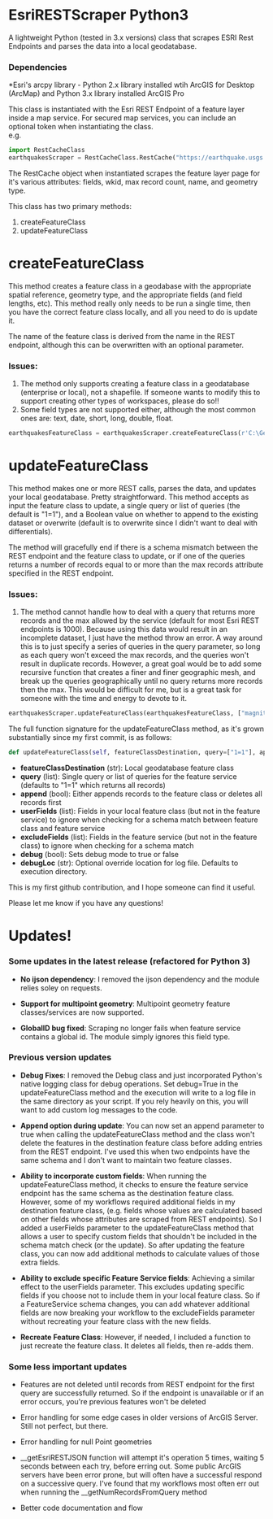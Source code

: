 EsriRESTScraper Python3
===============

A lightweight Python (tested in 3.x versions) class that scrapes ESRI Rest Endpoints and parses the data into a local geodatabase.

### Dependencies
*Esri's arcpy library - Python 2.x library installed wtih ArcGIS for Desktop (ArcMap) and Python 3.x library installed ArcGIS Pro


This class is instantiated with the Esri REST Endpoint of a feature layer inside a map service.  For secured map services, you can include an optional token when instantiating the class. 
<br> e.g. 
```python
import RestCacheClass
earthquakesScraper = RestCacheClass.RestCache("https://earthquake.usgs.gov/arcgis/rest/services/eq/event_30DaySignificant/MapServer/0")
```


The RestCache object when instantiated scrapes the feature layer page for it's various attributes: fields, wkid, max record count, name, and geometry type.

This class has two primary methods:

1. createFeatureClass
2. updateFeatureClass

createFeatureClass
==================

This method creates a feature class in a geodabase with the appropriate spatial reference, geometry type, and the appropriate fields (and field lengths, etc).  This method really only needs to be run a single time, then you have the correct feature class locally, and all you need to do is update it.

The name of the feature class is derived from the name in the REST endpoint, although this can be overwritten with an optional parameter.  

### Issues:

1.  The method only supports creating a feature class in a geodatabase (enterprise or local), not a shapefile.  If someone wants to modify this to support creating other types of workspaces, please do so!!
2.  Some field types are not supported either, although the most common ones are: text, date, short, long, double, float.

```python
earthquakesFeatureClass = earthquakesScraper.createFeatureClass(r'C:\Geodata\earthquakes.gdb', 'earthquakes')
```

updateFeatureClass
==================

This method makes one or more REST calls, parses the data, and updates your local geodatabase.  Pretty straightforward.  This method accepts as input the feature class to update, a single query or list of queries (the default is "1=1"), and a Boolean value on whether to append to the existing dataset or overwrite (default is to overwrite since I didn't want to deal with differentials).

The method will gracefully end if there is a schema mismatch between the REST endpoint and the feature class to update, or if one of the queries returns a number of records equal to or more than the max records attribute specified in the REST endpoint.  

### Issues:

1. The method cannot handle how to deal with a query that returns more records and the max allowed by the service (default for most Esri REST endpoints is 1000).  Because using this data would result in an incomplete dataset, I just have the method throw an error.  A way around this is to just specify a series of queries in the query parameter, so long as each query won't exceed the max records, and the queries won't result in duplicate records.  However, a great goal would be to add some recursive function that creates a finer and finer geographic mesh, and break up the queries geographically until no query returns more records then the max.  This would be difficult for me, but is a great task for someone with the time and energy to devote to it.    

```python
earthquakesScraper.updateFeatureClass(earthquakesFeatureClass, ["magnitude > 4"])
```

The full function signature for the updateFeatureClass method, as it's grown substantially since my first commit, is as follows:

```python
def updateFeatureClass(self, featureClassDestination, query=["1=1"], append=False, userFields=[], excludeFields=[], debug=False, debugLoc=sys.path[0]):
```
* __featureClassDestination__ (str): Local geodatabase feature class
* __query__ (list): Single query or list of queries for the feature service (defaults to "1=1" which returns all records)
* __append__ (bool): Either appends records to the feature class or deletes all records first
* __userFields__ (list): Fields in your local feature class (but not in the feature service) to ignore when checking for a schema match between feature class and feature service
* __excludeFields__ (list): Fields in the feature service (but not in the feature class) to ignore when checking for a schema match
* __debug__ (bool): Sets debug mode to true or false
* __debugLoc__ (str): Optional override location for log file.  Defaults to execution directory.  
 
This is my first github contribution, and I hope someone can find it useful.

Please let me know if you have any questions!

Updates!
====================

### Some updates in the latest release (refactored for Python 3)
* __No ijson dependency__:
I removed the ijson dependency and the module relies soley on requests.

* __Support for multipoint geometry__:
Multipoint geometry feature classes/services are now supported.

* __GlobalID bug fixed__:
Scraping no longer fails when feature service contains a global id.  The module simply ignores this field type.


### Previous version updates  

* __Debug Fixes__:
I removed the Debug class and just incorporated Python's native logging class for debug operations.  Set debug=True in the updateFeatureClass method and the execution will write to a log file in the same directory as your script.  If you rely heavily on this, you will want to add custom log messages to the code.   

* __Append option during update__:
You can now set an append parameter to true when calling the updateFeatureClass method and the class won't delete the features in the destination feature class before adding entries from the REST endpoint.  I've used this when two endpoints have the same schema and I don't want to maintain two feature classes.  

* __Ability to incorporate custom fields__:
When running the updateFeatureClass method, it checks to ensure the feature service endpoint has the same schema as the destination feature class.  However, some of my workflows required additional fields in my destination feature class, (e.g. fields whose values are calculated based on other fields whose attributes are scraped from REST endpoints).  So I added a userFields parameter to the updateFeatureClass method that allows a user to specify custom fields that shouldn't be included in the schema match check (or the update).  So after updating the feature class, you can now add additional methods to calculate values of those extra fields.  

* __Ability to exclude specific Feature Service fields__:
Achieving a similar effect to the userFields parameter.  This excludes updating specific fields if you choose not to include them in your local feature class.  So if a FeatureService schema changes, you can add whatever additional fields are now breaking your workflow to the excludeFields parameter without recreating your feature class with the new fields. 

* __Recreate Feature Class__:
However, if needed, I included a function to just recreate the feature class.  It deletes all fields, then re-adds them.  

### Some less important updates

* Features are not deleted until records from REST endpoint for the first query are successfully returned.  So if the endpoint is unavailable or if an error occurs, you're previous features won't be deleted

* Error handling for some edge cases in older versions of ArcGIS Server.  Still not perfect, but there.  

* Error handling for null Point geometries

* \__getEsriRESTJSON function will attempt it's operation 5 times, waiting 5 seconds between each try, before erring out. Some public ArcGIS servers have been error prone, but will often have a successful respond on a successive query.  I've found that my workflows most often err out when running the \_\_getNumRecordsFromQuery method

* Better code documentation and flow






